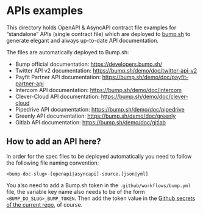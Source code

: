 # APIs examples

This directory holds OpenAPI & AsyncAPI contract file examples for
“standalone” APIs (single contract file) which are deployed to
[bump.sh](https://bump.sh) to generate elegant and always up-to-date
API documentation.

The files are automatically deployed to Bump.sh:

- Bump official documentation: https://developers.bump.sh/
- Twitter API v2 documentation: https://bump.sh/demo/doc/twitter-api-v2
- Payfit Partner API documentation: https://bump.sh/demo/doc/payfit-partner-api
- Intercom API documentation: https://bump.sh/demo/doc/intercom
- Clever-Cloud API documentation: https://bump.sh/demo/doc/clever-cloud
- Pipedrive API documentation: https://bump.sh/demo/doc/pipedrive
- Greenly API documentation: https://bump.sh/demo/doc/greenly
- Gitlab API documentation: https://bump.sh/demo/doc/gitlab

## How to add an API here?

In order for the spec files to be deployed automatically you need to follow the following file naming convention:

```
<bump-doc-slug>-[openapi|asyncapi]-source.[json|yml]
```

You also need to add a Bump.sh token in the `.github/workflows/bump.yml` file, the variable key name also needs to be of the form `<BUMP_DO_SLUG>_BUMP_TOKEN`. Then add the token value in the [Github secrets of the current repo](https://github.com/bump-sh/examples/settings/secrets/actions), of course.
